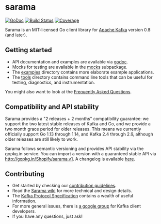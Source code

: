 # sarama

[![GoDoc](https://godoc.org/github.com/Shopify/sarama?status.svg)](https://pkg.go.dev/github.com/Shopify/sarama)
[![Build Status](https://travis-ci.org/Shopify/sarama.svg?branch=master)](https://travis-ci.org/Shopify/sarama)
[![Coverage](https://codecov.io/gh/Shopify/sarama/branch/master/graph/badge.svg)](https://codecov.io/gh/Shopify/sarama)

Sarama is an MIT-licensed Go client library for [Apache Kafka](https://kafka.apache.org/) version 0.8 (and later).

## Getting started

- API documentation and examples are available via [godoc](https://godoc.org/github.com/Shopify/sarama).
- Mocks for testing are available in the [mocks](./mocks) subpackage.
- The [examples](./examples) directory contains more elaborate example applications.
- The [tools](./tools) directory contains command line tools that can be useful for testing, diagnostics, and instrumentation.

You might also want to look at the [Frequently Asked Questions](https://github.com/Shopify/sarama/wiki/Frequently-Asked-Questions).

## Compatibility and API stability

Sarama provides a "2 releases + 2 months" compatibility guarantee: we support
the two latest stable releases of Kafka and Go, and we provide a two month
grace period for older releases. This means we currently officially support
Go 1.13 through 1.14, and Kafka 2.4 through 2.6, although older releases are
still likely to work.

Sarama follows semantic versioning and provides API stability via the gopkg.in service.
You can import a version with a guaranteed stable API via http://gopkg.in/Shopify/sarama.v1.
A changelog is available [here](CHANGELOG.md).

## Contributing

- Get started by checking our [contribution guidelines](https://github.com/Shopify/sarama/blob/master/.github/CONTRIBUTING.md).
- Read the [Sarama wiki](https://github.com/Shopify/sarama/wiki) for more technical and design details.
- The [Kafka Protocol Specification](https://cwiki.apache.org/confluence/display/KAFKA/A+Guide+To+The+Kafka+Protocol) contains a wealth of useful information.
- For more general issues, there is [a google group](https://groups.google.com/forum/#!forum/kafka-clients) for Kafka client developers.
- If you have any questions, just ask!
